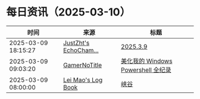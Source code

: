 ﻿# 每日资讯（2025-03-10）

|时间|来源|标题|
|---|---|---|
|2025-03-09 18:15:27|[JustZht's EchoCham...](https://www.justzht.com/rss/)|[2025.3.9](https://www.justzht.com/2025-3-9/)|
|2025-03-09 09:03:20|[GamerNoTitle](https://bili33.top/atom.xml)|[美化我的 Windows Powershell 全纪录](https://bili33.top/posts/Beatify-My-Powershell/)|
|2025-03-09 08:00:00|[Lei Mao's Log Book](https://leimao.github.io/atom.xml)|[峡谷](https://leimao.github.io/essay/The-Gorge-2025/)|
